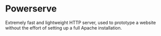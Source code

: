Powerserve
==========

Extremely fast and lightweight HTTP server, used to prototype a website without the effort of setting up a full Apache installation.



